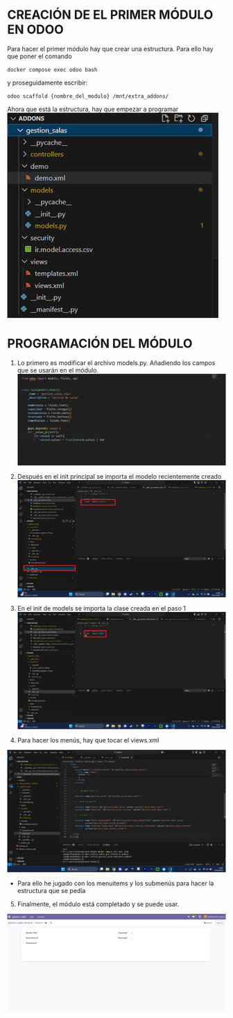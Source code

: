 # CREACIÓN DE EL PRIMER MÓDULO EN ODOO

Para hacer el primer módulo hay que crear una estructura. Para ello hay que poner el comando 

    docker compose exec odoo bash 

y proseguidamente escribir: 

    odoo scaffold {nombre_del_modulo} /mnt/extra_addons/

Ahora que está la estructura, hay que empezar a programar
![alt text](image.png)

# PROGRAMACIÓN DEL MÓDULO
1) Lo primero es modificar el archivo models.py. Añadiendo los campos que se usarán en el módulo.
![alt text](image-1.png)

2) Después en el init principal se importa el modelo recientemente creado
![alt text](image-2.png)

3) En el init de models se importa la clase creada en el paso 1
![alt text](image-3.png)

4) Para hacer los menús, hay que tocar el views.xml

![alt text](image-5.png)

- Para ello he jugado con los menuitems y los submenús para hacer la estructura que se pedía

5) Finalmente, el módulo está completado y se puede usar.

![alt text](image-6.png)
